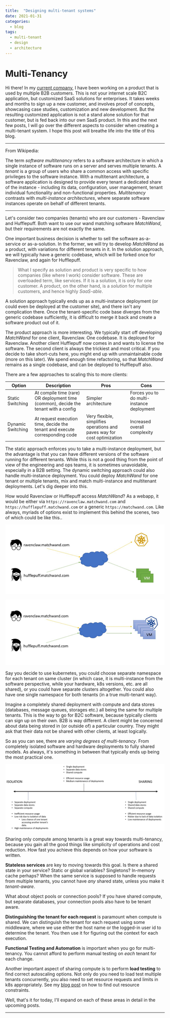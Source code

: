 ```yaml
---
title:  "Designing multi-tenant systems"
date: 2021-01-31
categories:
  - blog
tags:
  - multi-tenant
  - design
  - architecture
---
```


# Multi-Tenancy

Hi there! In my [current company](https://optym.com), I have been working on a product that is used by multiple B2B customers. This is not your internet scale B2C application, but customized SaaS solutions for enterprises. It takes weeks and months to sign up a new customer, and involves proof of concepts, showcasing case studies, customization and new development. But the resulting customized application is not a stand alone solution for that customer, but is fed back into our own SaaS product. In this and the next few posts, I will go over the different aspects to consider when creating a multi-tenant system. I hope this post will breathe life into the title of this blog.

---

From Wikipedia:

The term *software multitenancy* refers to a software architecture in which a single instance of software runs on a server and serves multiple tenants. A *tenant* is a group of users who share a common access with specific privileges to the software instance. With a multitenant architecture, a software application is designed to provide every tenant a dedicated share of the instance - including its data, configuration, user management, tenant individual functionality and non-functional properties. *Multitenancy* contrasts with *multi-instance architectures*, where separate software instances operate on behalf of different tenants.

---

Let's consider two companies (tenants) who are our customers - Ravenclaw and Hufflepuff. Both want to use our wand matching software *MatchWand*, but their requirements are not exactly the same.

One important business decision is whether to sell the software as-a-service or as-a-solution. In the former, we will try to develop *MatchWand* as a product, with variations for different tenants in it. In the solution approach, we will typically have a generic codebase, which will be forked once for Ravenclaw, and again for Hufflepuff.

> What I specify as solution and product is very specific to how companies (like where I work) consider software. These are overloaded term, like services. If it is a solution, it is only for one customer. A product, on the other hand, is a *solution* for multiple customers, and hence highly *SaaS-able*.

A solution approach typically ends up as a multi-instance deployment (or could even be deployed at the customer site), and there isn't any complication there. Once the tenant-specific code base diverges from the generic codebase sufficiently, it is difficult to merge it back and create a software product out of it.

The product approach is more interesting. We typically start off developing *MatchWand* for one client, Ravenclaw. One codebase. It is deployed for Ravenclaw. Another client Hufflepuff now comes in and wants to license the software. The second client is always the trickiest and most critical. If you decide to take short-cuts here, you might end up with unmaintainable code (more on this later). We spend enough time refactoring, so that *MatchWand* remains as a single codebase, and can be deployed to Hufflepuff also.

There are a few approaches to scaling this to more clients:

| Option | Description | Pros | Cons |
| -------| ----------- | ---- | ---- |
| Static Switching  | At compile time (rare) OR deployment time (common), decide the tenant with a config | Simpler architecture |Forces you to do multi-instance deployment |
| Dynamic Switching | At request execution time, decide the tenant and execute corresponding code | Very flexible, simplifies operations and paves way for cost optimization | Increased overall complexity |

The static approach enforces you to take a multi-instance deployment, but the advantage is that you can have different versions of the software running for different tenants. While this is not a good thing from the point of view of the engineering and ops teams, it is sometimes unavoidable, especially in a B2B setting. The dynamic switching approach could also handle multi-instance deployment. You could deploy *MatchWand* for one tenant or multiple tenants, mix and match multi-instance and multitenant deployments. Let's dig deeper into this.

How would Ravenclaw or Hufflepuff access *MatchWand*? As a webapp, it would be either via `https://ravenclaw.matchwand.com` and `https://hufflepuff.matchwand.com` or a generic `https://matchwand.com`. Like always, myriads of options exist to implement this behind the scenes, two of which could be like this..

![Deployment2](/assets/images/deployment-2.jpg)

![Deployment1](/assets/images/deployment-1.jpg)

Say you decide to use kubernetes, you could choose separate namespace for each tenant on same cluster (in which case, it is multi-instance from the software perspective, while your hardware, k8s versions, etc. are all shared), or you could have separate clusters altogether. You could also have one single namespace for both tenants (in a true multi-tenant way).

Imagine a completely shared deployment with compute and data stores (databases, message queues, storages etc.) all being the same for multiple tenants. This is the way to go for B2C software, because typically clients can sign up on their own. B2B is way different. A client might be concerned about data being stored in (or outside of) a particular country. They might ask that their data not be shared with other clients, at least logically.

So as you can see, there are *varying degrees of multi-tenancy*. From completely isolated software and hardware deployments to fully shared models. As always, it's something in between that typically ends up being the most practical one.

![Deployment3](/assets/images/deployment-3.jpg)

Sharing only compute among tenants is a great way towards multi-tenancy, because you gain all the good things like simplicity of operations and cost reduction. How fast you achieve this depends on how your software is written.

**Stateless services** are key to moving towards this goal. Is there a shared state in your service? Static or global variables? Singletons? In-memory cache perhaps? When the same service is supposed to handle requests from multiple tenants, you cannot have *any* shared state, unless you make it *tenant-aware*.

What about object pools or connection pools? If you have shared compute, but separate databases, your connection pools also have to be tenant aware.

**Distinguishing the tenant for each request** is paramount when compute is shared. We can distinguish the tenant for each request using some middleware, where we use either the host name or the logged-in user id to determine the tenant. You then use it for figuring out the context for each execution.

**Functional Testing and Automation** is important when you go for multi-tenancy. You cannot afford to perform manual testing on *each* tenant for each change.

Another important aspect of sharing compute is to perform **load testing** to find correct autoscaling options. Not only do you need to load test multiple tenants concurrently, you also need to set resource requests and limits in k8s appropriately. See my [blog post](../_posts/2021-10-01-kubernetes-settings-resource-constraints.md) on how to find out resource constraints.

Well, that's it for today, I'll expand on each of these areas in detail in the upcoming posts.

---
